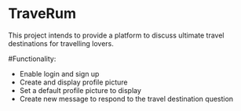 # TraveRum
This project intends to provide a platform to discuss ultimate travel destinations for travelling lovers.

#Functionality:
* Enable login and sign up
* Create and display profile picture
* Set a default profile picture to display
* Create new message to respond to the travel destination question
